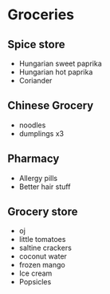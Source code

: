 # Groceries

## Spice store

- Hungarian sweet paprika
- Hungarian hot paprika
- Coriander

## Chinese Grocery

- noodles
- dumplings x3

## Pharmacy

- Allergy pills
- Better hair stuff

## Grocery store

- oj
- little tomatoes
- saltine crackers
- coconut water
- frozen mango
- Ice cream
- Popsicles

